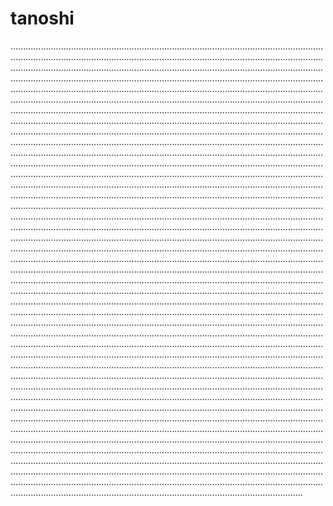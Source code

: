 # tanoshi
............................................................................................................................................................................................................................................................................................................................................................................................................................................................................................................................................................................................................................................................................................................................................................................................................................................................................................................................................................................................................................................................................................................................................................................................................................................................................................................................................................................................................................................................................................................................................................................................................................................................................................................................................................................................................................................................................................................................................................................................................................................................................................................................................................................................................................................................................................................................................................................................................................................................................................................................................................................................................................................................................................................................................................................................................................................................................................................................................................................................................................................................................................................................................................................................................................................................................................................................................................................................................................................................................................................................................................................................................................................................................................................................................................................................................................................................................................................................................................................................................................................................................................................................................................................................................................................................................................................................................................................................................................................................................................................................................................................................................................................................................................................................................................................................................................................................................................................................................................................................................................................................................................................................................................................................................................................................................................................................................................................................................................................................................................................................................